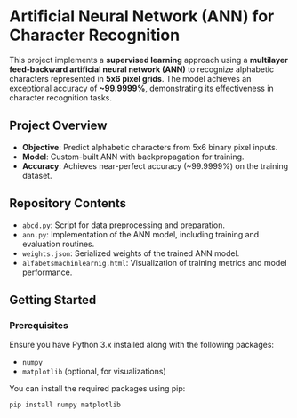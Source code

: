 # Artificial Neural Network (ANN) for Character Recognition

This project implements a **supervised learning** approach using a **multilayer feed-backward artificial neural network (ANN)** to recognize alphabetic characters represented in **5x6 pixel grids**. The model achieves an exceptional accuracy of **~99.9999%**, demonstrating its effectiveness in character recognition tasks.

## Project Overview

- **Objective**: Predict alphabetic characters from 5x6 binary pixel inputs.
- **Model**: Custom-built ANN with backpropagation for training.
- **Accuracy**: Achieves near-perfect accuracy (~99.9999%) on the training dataset.

## Repository Contents

- `abcd.py`: Script for data preprocessing and preparation.
- `ann.py`: Implementation of the ANN model, including training and evaluation routines.
- `weights.json`: Serialized weights of the trained ANN model.
- `alfabetsmachinlearnig.html`: Visualization of training metrics and model performance.

## Getting Started

### Prerequisites

Ensure you have Python 3.x installed along with the following packages:

- `numpy`
- `matplotlib` (optional, for visualizations)

You can install the required packages using pip:

```bash
pip install numpy matplotlib
